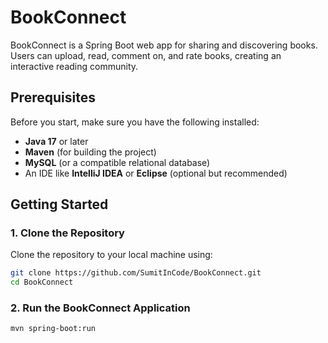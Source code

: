 # BookConnect
BookConnect is a Spring Boot web app for sharing and discovering books. Users can upload, read, comment on, and rate books, creating an interactive reading community.

## Prerequisites

Before you start, make sure you have the following installed:

- **Java 17** or later
- **Maven** (for building the project)
- **MySQL** (or a compatible relational database)
- An IDE like **IntelliJ IDEA** or **Eclipse** (optional but recommended)

## Getting Started

### 1. Clone the Repository

Clone the repository to your local machine using:

```bash
git clone https://github.com/SumitInCode/BookConnect.git
cd BookConnect
```

### 2. Run the BookConnect Application

```bash
mvn spring-boot:run
```